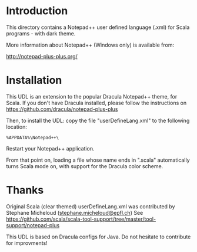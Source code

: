 # Introduction

This directory contains a Notepad++ user defined language (.xml) for Scala programs - with dark theme.

More information about Notepad++ (Windows only) is available from:

   http://notepad-plus-plus.org/

# Installation

This UDL is an extension to the popular Dracula Notepad++ theme, for Scala.
If you don't have Dracula installed, please follow the instructions on https://github.com/dracula/notepad-plus-plus

Then, to install the UDL: copy the file "userDefineLang.xml" to the following location:
```
%APPDATA%\Notepad++\
```
Restart your Notepad++ application.

From that point on, loading a file whose name ends in ".scala" automatically
turns Scala mode on, with support for the Dracula color scheme.

# Thanks

Original Scala (clear themed) userDefineLang.xml was contributed by Stephane Micheloud (stephane.micheloud@epfl.ch)
See https://github.com/scala/scala-tool-support/tree/master/tool-support/notepad-plus

This UDL is based on Dracula configs for Java. Do not hesitate to contribute for improvments!
